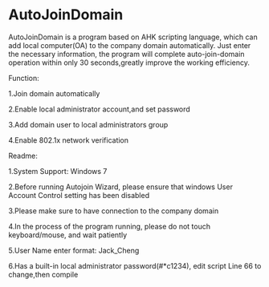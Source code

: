 AutoJoinDomain
==============

AutoJoinDomain is a program based on AHK scripting language, which can add local computer(OA) to the company domain automatically. Just enter the necessary information, the program will complete auto-join-domain operation within only 30 seconds,greatly improve the working efficiency.

Function:

1.Join domain automatically

2.Enable local administrator account,and set password

3.Add domain user to local administrators group

4.Enable 802.1x network verification


Readme:

1.System Support: Windows 7

2.Before running Autojoin Wizard, please ensure that windows User Account Control setting has been disabled

3.Please make sure to have connection to the company domain

4.In the process of the program running, please do not touch keyboard/mouse, and wait patiently

5.User Name enter  format: Jack_Cheng

6.Has a built-in local administrator password(#*c1234), edit script Line 66 to change,then compile
